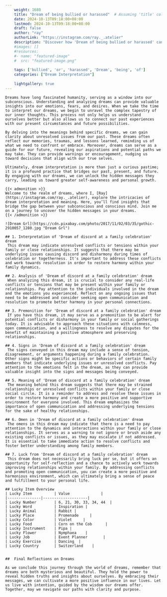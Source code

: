 ```yaml
---
    weight: 1680
    title: "Dream of being bullied or harassed"  # Assuming 'title' column exists
    date: 2024-10-13T09:18:00+08:00
    lastmod: 2024-10-13T09:18:00+08:00
    draft: false
    author: "ray"
    authorLink: "https://instagram.com/ray._.atelier"
    description: "Discover how 'Dream of being bullied or harassed' can interpret your future and uncover its significant meanings in your life."
    #images: []
    #resources:
    #- name: "featured-image"
    #  src: "featured-image.png"
    
    tags: ['bullied', 'or', 'harassed', 'Dream', 'being', 'of']
    categories: ["Dream Interpretation"]
    
    lightgallery: true
---
```

    
    Dreams have long fascinated humanity, serving as a window into our subconscious. Understanding and analyzing dreams can provide valuable insights into our emotions, fears, and desires. When we take the time to interpret our dreams, we begin to unravel the complex tapestry of our inner thoughts. This process not only helps us understand ourselves better but also allows us to connect our past experiences with our present circumstances and future possibilities.
    
    By delving into the meanings behind specific dreams, we can gain clarity about unresolved issues from our past. These dreams often reflect our memories, traumas, and lessons learned, reminding us of what we need to confront or embrace. Moreover, dreams can serve as a guide for our future, revealing our aspirations and potential paths we may take. They can provide warnings or encouragement, nudging us toward decisions that align with our true selves.
    
    Ultimately, dream interpretation is more than just a curious pastime; it is a profound practice that bridges our past, present, and future. By engaging with our dreams, we can unlock the hidden messages they carry, leading us toward greater self-awareness and personal growth.
    
    {{< admonition >}}
    Welcome to the realm of dreams, where I, [Ray](https://instagram.com/ray._.atelier), explore the intricacies of dream interpretation and meaning. Here, you’ll find insights that bridge the gap between your subconscious and conscious mind. Join me on a journey to uncover the hidden messages in your dreams.
    {{< /admonition >}}
    
    ![Dream Grl](https://cdn.pixabay.com/photo/2017/11/02/03/35/gothic-2910057_1280.jpg "Dream Grl")
    
    ## 1. Interpretation of 'Dream of discord at a family celebration' dream
     This dream may indicate unresolved conflicts or tensions within your family or close relationships. It suggests that there may be underlying issues causing discord and disharmony during times of celebration or togetherness. It's important to address these conflicts and work towards resolution in order to restore harmony within your family dynamics.
    
    ## 2. Analysis of 'Dream of discord at a family celebration' dream
     When analyzing this dream, it is crucial to consider any real-life conflicts or tensions that may be present within your family or relationships. Pay attention to the individuals involved in the dream and the emotions you experienced. Reflect on any ongoing issues that need to be addressed and consider seeking open communication and resolution to promote better harmony in your personal connections.
    
    ## 3. Premonition for 'Dream of discord at a family celebration' dream
     If you have this dream, it may serve as a premonition to be alert for potential conflicts or disharmony in your family or social gatherings today. It is advisable to approach these situations with calmness, open communication, and a willingness to resolve any disputes for the benefit of maintaining a positive atmosphere and preserving relationships.
    
    ## 4. Signs in 'Dream of discord at a family celebration' dream
     The signs conveyed in this dream may include a sense of tension, disagreement, or arguments happening during a family celebration. Other signs might be specific actions or behaviors of certain family members that indicate underlying issues or unresolved conflicts. Pay attention to the emotions felt in the dream, as they can provide valuable insight into the signs and messages being conveyed.
    
    ## 5. Meaning of 'Dream of discord at a family celebration' dream
     The meaning behind this dream suggests that there may be strained relationships or unresolved conflicts within your family or close social circle. It is a reminder to address and resolve these issues in order to restore harmony and create a more positive and supportive environment for everyone involved. This dream emphasizes the importance of open communication and addressing underlying tensions for the sake of healthy relationships.
    
    ## 6. Omen in 'Dream of discord at a family celebration' dream
     The omens in this dream may indicate that there is a need to pay attention to the dynamics and interactions within your family or close relationships. It serves as a warning to not ignore or brush aside any existing conflicts or issues, as they may escalate if not addressed. It is essential to take immediate action to resolve conflicts and foster better understanding among family members.
    
    ## 7. Luck from 'Dream of discord at a family celebration' dream
     This dream does not necessarily bring luck per se, but it offers an opportunity for self-reflection and a chance to actively work towards improving relationships within your family. By addressing conflicts and promoting open communication, you can create a more positive and harmonious environment, which can ultimately bring a sense of peace and fulfillment to your personal life.
    
    ## Lucky Item Overview
    | Lucky Item          | Value              |
    |---------------|--------------------|
    | Lucky Number        | 6, 21, 30, 33, 34, 44  |
    | Lucky Word          | Inspiration |
    | Lucky Animal        | Rabbit |
    | Lucky Place         | Promenade     |
    | Lucky Color         | Violet     |
    | Lucky Food          | Corn on the Cob      |
    | Lucky Instrument    | Pipa |
    | Lucky Flower        | Nymphaea    |
    | Lucky Job           | Event Planner       |
    | Lucky Exercise      | Dancing  |
    | Lucky Country       | Switzerland    |
    
    
    ##  Final Reflections on Dreams
    
    As we conclude this journey through the world of dreams, remember that dreams are both mysterious and beautiful. They hold the power to reveal hidden truths and insights about ourselves. By embracing their messages, we can cultivate a more positive influence in our lives. Let us live with intention, guided by the wisdom our dreams offer. Together, may we navigate our paths with clarity and purpose.
    